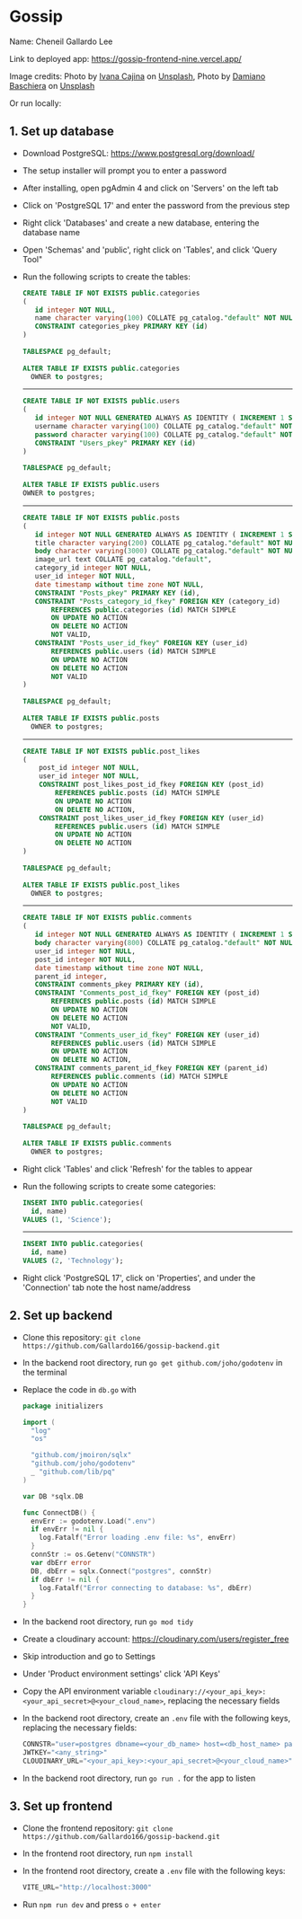 # Gossip

Name: Cheneil Gallardo Lee

Link to deployed app: <https://gossip-frontend-nine.vercel.app/>

Image credits:
Photo by <a href="https://unsplash.com/@von_co?utm_content=creditCopyText&utm_medium=referral&utm_source=unsplash">Ivana Cajina</a> on <a href="https://unsplash.com/photos/milky-way-asuyh-_ZX54?utm_content=creditCopyText&utm_medium=referral&utm_source=unsplash">Unsplash</a>, Photo by <a href="https://unsplash.com/@damiano_baschiera?utm_content=creditCopyText&utm_medium=referral&utm_source=unsplash">Damiano Baschiera</a> on <a href="https://unsplash.com/photos/bed-of-orange-flowers-d4feocYfzAM?utm_content=creditCopyText&utm_medium=referral&utm_source=unsplash">Unsplash</a>

Or run locally:

## 1. Set up database

- Download PostgreSQL: <https://www.postgresql.org/download/>
- The setup installer will prompt you to enter a password
- After installing, open pgAdmin 4 and click on 'Servers' on the left tab
- Click on 'PostgreSQL 17' and enter the password from the previous step
- Right click 'Databases' and create a new database, entering the database name
- Open 'Schemas' and 'public', right click on 'Tables', and click 'Query Tool"
- Run the following scripts to create the tables:
  
     ```sql
     CREATE TABLE IF NOT EXISTS public.categories
     (
        id integer NOT NULL,
        name character varying(100) COLLATE pg_catalog."default" NOT NULL,
        CONSTRAINT categories_pkey PRIMARY KEY (id)
     )
      
     TABLESPACE pg_default;
      
     ALTER TABLE IF EXISTS public.categories
       OWNER to postgres;
     ```

    --------------------------------------------------------

     ```sql
     CREATE TABLE IF NOT EXISTS public.users
     (
        id integer NOT NULL GENERATED ALWAYS AS IDENTITY ( INCREMENT 1 START 1 MINVALUE 1 MAXVALUE 2147483647 CACHE 1 ),
        username character varying(100) COLLATE pg_catalog."default" NOT NULL,
        password character varying(100) COLLATE pg_catalog."default" NOT NULL,
        CONSTRAINT "Users_pkey" PRIMARY KEY (id)
     )
      
     TABLESPACE pg_default;
      
     ALTER TABLE IF EXISTS public.users
     OWNER to postgres;
     ```

    --------------------------------------------------------

     ```sql
     CREATE TABLE IF NOT EXISTS public.posts
     (
        id integer NOT NULL GENERATED ALWAYS AS IDENTITY ( INCREMENT 1 START 1 MINVALUE 1 MAXVALUE 2147483647 CACHE 1 ),
        title character varying(200) COLLATE pg_catalog."default" NOT NULL,
        body character varying(3000) COLLATE pg_catalog."default" NOT NULL,
        image_url text COLLATE pg_catalog."default",
        category_id integer NOT NULL,
        user_id integer NOT NULL,
        date timestamp without time zone NOT NULL,
        CONSTRAINT "Posts_pkey" PRIMARY KEY (id),
        CONSTRAINT "Posts_category_id_fkey" FOREIGN KEY (category_id)
            REFERENCES public.categories (id) MATCH SIMPLE
            ON UPDATE NO ACTION
            ON DELETE NO ACTION
            NOT VALID,
        CONSTRAINT "Posts_user_id_fkey" FOREIGN KEY (user_id)
            REFERENCES public.users (id) MATCH SIMPLE
            ON UPDATE NO ACTION
            ON DELETE NO ACTION
            NOT VALID
     )
        
     TABLESPACE pg_default;
        
     ALTER TABLE IF EXISTS public.posts
       OWNER to postgres;
    ```

    --------------------------------------------------------

    ```sql
    CREATE TABLE IF NOT EXISTS public.post_likes
    (
        post_id integer NOT NULL,
        user_id integer NOT NULL,
        CONSTRAINT post_likes_post_id_fkey FOREIGN KEY (post_id)
            REFERENCES public.posts (id) MATCH SIMPLE
            ON UPDATE NO ACTION
            ON DELETE NO ACTION,
        CONSTRAINT post_likes_user_id_fkey FOREIGN KEY (user_id)
            REFERENCES public.users (id) MATCH SIMPLE
            ON UPDATE NO ACTION
            ON DELETE NO ACTION
    )
        
    TABLESPACE pg_default;
        
    ALTER TABLE IF EXISTS public.post_likes
      OWNER to postgres;
    ```

    --------------------------------------------------------

     ```sql
     CREATE TABLE IF NOT EXISTS public.comments
     (
        id integer NOT NULL GENERATED ALWAYS AS IDENTITY ( INCREMENT 1 START 1 MINVALUE 1 MAXVALUE 2147483647 CACHE 1 ),
        body character varying(800) COLLATE pg_catalog."default" NOT NULL,
        user_id integer NOT NULL,
        post_id integer NOT NULL,
        date timestamp without time zone NOT NULL,
        parent_id integer,
        CONSTRAINT comments_pkey PRIMARY KEY (id),
        CONSTRAINT "Comments_post_id_fkey" FOREIGN KEY (post_id)
            REFERENCES public.posts (id) MATCH SIMPLE
            ON UPDATE NO ACTION
            ON DELETE NO ACTION
            NOT VALID,
        CONSTRAINT "Comments_user_id_fkey" FOREIGN KEY (user_id)
            REFERENCES public.users (id) MATCH SIMPLE
            ON UPDATE NO ACTION
            ON DELETE NO ACTION,
        CONSTRAINT comments_parent_id_fkey FOREIGN KEY (parent_id)
            REFERENCES public.comments (id) MATCH SIMPLE
            ON UPDATE NO ACTION
            ON DELETE NO ACTION
            NOT VALID
     )
      
     TABLESPACE pg_default;
      
     ALTER TABLE IF EXISTS public.comments
       OWNER to postgres;
     ```

- Right click 'Tables' and click 'Refresh' for the tables to appear
- Run the following scripts to create some categories:
  
     ```sql
     INSERT INTO public.categories(
       id, name)
     VALUES (1, 'Science');
     ```

     --------------------------------------------------------

     ```sql
     INSERT INTO public.categories(
       id, name)
     VALUES (2, 'Technology');
     ```

- Right click 'PostgreSQL 17', click on 'Properties', and under the 'Connection' tab note the host name/address

## 2. Set up backend

- Clone this repository: `git clone https://github.com/Gallardo166/gossip-backend.git`
- In the backend root directory, run `go get github.com/joho/godotenv` in the terminal
- Replace the code in `db.go` with

    ```go
    package initializers

    import (
      "log"
      "os"

      "github.com/jmoiron/sqlx"
      "github.com/joho/godotenv"
      _ "github.com/lib/pq"
    )

    var DB *sqlx.DB

    func ConnectDB() {
      envErr := godotenv.Load(".env")
      if envErr != nil {
        log.Fatalf("Error loading .env file: %s", envErr)
      }
      connStr := os.Getenv("CONNSTR")
      var dbErr error
      DB, dbErr = sqlx.Connect("postgres", connStr)
      if dbErr != nil {
        log.Fatalf("Error connecting to database: %s", dbErr)
      }
    }
    ```

- In the backend root directory, run `go mod tidy`
- Create a cloudinary account: <https://cloudinary.com/users/register_free>

- Skip introduction and go to Settings
- Under 'Product environment settings' click 'API Keys'
- Copy the API environment variable `cloudinary://<your_api_key>:<your_api_secret>@<your_cloud_name>`, replacing the necessary fields
- In the backend root directory, create an `.env` file with the following keys, replacing the necessary fields:

    ```js
    CONNSTR="user=postgres dbname=<your_db_name> host=<db_host_name> password=<your_pgadmin_password> sslmode=disable"
    JWTKEY="<any_string>"
    CLOUDINARY_URL="<your_api_key>:<your_api_secret>@<your_cloud_name>"
    ```

- In the backend root directory, run `go run .` for the app to listen

## 3. Set up frontend

- Clone the frontend repository: `git clone https://github.com/Gallardo166/gossip-backend.git`
- In the frontend root directory, run `npm install`
- In the frontend root directory, create a `.env` file with the following keys:

    ```js
    VITE_URL="http://localhost:3000"
    ```

- Run `npm run dev` and press `o + enter`
